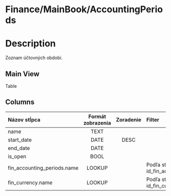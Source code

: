 # Finance/MainBook/AccountingPeriods

# Description

Zoznam účtovných období.

## Main View

Table

## Columns

| Názov stĺpca                | Formát zobrazenia | Zoradenie | Filter                                |
| :-------------------------- | :---------------: | :-------: | :------------------------------------ |
| name                        | TEXT              |           |                                       |
| start_date                  | DATE              | DESC      |                                       |
| end_date                    | DATE              |           |                                       |
| is_open                     | BOOL              |           |                                       |
| fin_accounting_periods.name | LOOKUP            |           | Podľa stĺpca id_fin_accounting_period |
| fin_currency.name           | LOOKUP            |           | Podľa stĺpca id_fin_currency          |
